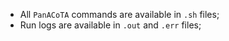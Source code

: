 * All `PanACoTA` commands are available in `.sh` files;
* Run logs are available in `.out` and `.err` files;